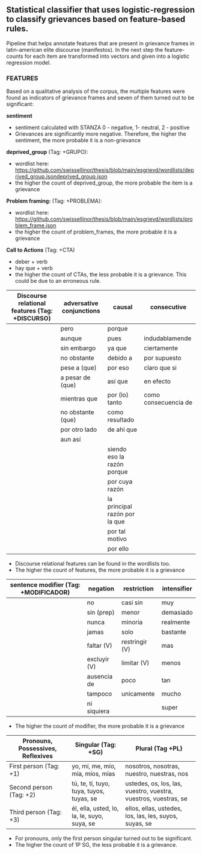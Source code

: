 ## Statistical classifier that uses logistic-regression to classify grievances based on feature-based rules.

Pipeline that helps annotate features that are present in grievance frames in latin-american elite discourse (manifestos). In the next step the feature-counts for each item are transformed into vectors and given into a logistic regression model. 


### FEATURES

Based on a qualitative analysis of the corpus, the multiple features were found as indicators of grievance frames and seven of them turned out to be significant: 


**sentiment**
- sentiment calculated with STANZA 0 - negative, 1- neutral, 2 - positive
- Grievances are significantly more negative. Therefore, the higher the sentiment, the more probable it is a non-grievance

**deprived_group** (Tag: +GRUPO): 
- wordlist here: https://github.com/swissellinor/thesis/blob/main/esgrievd/wordlists/deprived_group.jsondeprived_group.json
- the higher the count of deprived_group, the more probable the item is a grievance

**Problem framing:** (Tag: +PROBLEMA): 
- wordlist here: https://github.com/swissellinor/thesis/blob/main/esgrievd/wordlists/problem_frame.json
- the higher the count of problem_frames, the more probable it is a grievance

**Call to Actions** (Tag: +CTA)
- deber + verb
- hay que + verb
- the higher the count of CTAs, the less probable it is a grievance. This could be due to an erroneous rule.


|Discourse relational features (Tag: +DISCURSO) | adversative conjunctions | causal | consecutive |
| ----- | ---- | ----- | ---- |
| | pero| porque | |
| | aunque | pues | indudablamende |
| | sin embargo | ya que | ciertamente |
| | no obstante | debido a | por supuesto |
| | pese a (que)| por eso | claro que si |
| | a pesar de (que) | así que | en efecto |
| | mientras que | por (lo) tanto | como consecuencia de |
| | no obstante (que) | como resultado 
| |por otro lado | de ahí que |
| | aun así | |
| | |siendo eso la razón porque|
| | | por cuya razón |
| | |la principal razón por la que
| | |por tal motivo|
| | | por ello |
- Discourse relational features can be found in the wordlists too. 
- The higher the count of features, the more probable it is a grievance

| sentence modifier (Tag: +MODIFICADOR) | negation | restriction | intensifier |
|----- | ---- | ----|---|
| | no | casi sin| muy |
| | sin (prep) | menor | demasiado |
| | nunca | minoria | realmente |
| | jamas | solo | bastante |
| | faltar (V) | restringir (V) | mas |
| | excluyir (V) | limitar (V) | menos |
| | ausencia de | poco| tan |
| |tampoco| unicamente | mucho|
| |ni siquiera| | super|
- The higher the count of modifier, the more probable it is a grievance

| Pronouns, Possessives, Reflexives | Singular (Tag: +SG) | Plural (Tag +PL) |
|----------| ------------------- | ---------------- |
| First person (Tag: +1) | yo, mí, me, mío, mía, míos, mías | nosotros, nosotras, nuestro, nuestras, nos |
| Second person (Tag: +2) | tú, te, tí, tuyo, tuya, tuyos, tuyas, se | ustedes, os, los, las, vuestro, vuestra, vuestros, vuestras, se |
| Third person (Tag: +3) |  él, ella, usted, lo, la, le, suyo, suya, se | ellos, ellas, ustedes, los, las, les, suyos, suyas, se |
- For pronouns, only the first person singular turned out to be significant. 
- The higher the count of 1P SG, the less probable it is a grievance.

